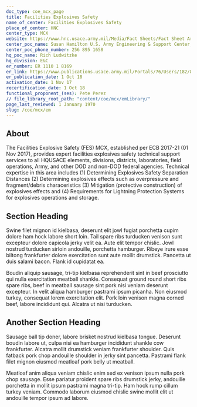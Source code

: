 ```yaml
---
doc_type: coe_mcx_page 
title: Facilities Explosives Safety    
name_of_center: Facilities Explosives Safety    
place_of_center: HNC
center_type: MCX
website: https://www.hnc.usace.army.mil/Media/Fact Sheets/Fact Sheet Article View/Article/482080/facilities explosives safety/
center_poc_name: Susan Hamilton U.S. Army Engineering & Support Center, Huntsville (CEHNC) Facilities Explosives Safety MCX Program Lead 
center_poc_phone_number: 256 895 1658 
hq_poc_name: Rich Ludwitzke
hq_division: E&C
er_number: ER 1110 1 8169
er_link: https://www.publications.usace.army.mil/Portals/76/Users/182/86/2486/ER_1110 1 8169.pdf?ver=IkCQzIJd ykIhLWSGwz1vQ%3d%3d
er_publication_date: 1 Oct 18
activation_date: 1 Nov 17
recertification_date: 1 Oct 18
functional_proponent_(ses): Pete Perez
// file_library_root_path: "content/coe/mcx/emLibrary/" 
page_last_reviewed: 1 January 1970 
slug: /coe/mcx/em
---
```


## About 

 The Facilities Explosive Safety (FES) MCX, established per ECB 2017-21 (01 Nov 2017), provides expert facilities explosives safety technical support services to all HQUSACE elements, divisions, districts, laboratories, field operations, Army, and other DOD and non-DOD federal agencies.  Technical expertise in this area includes (1) Determining Explosives Safety Separation Distances (2) Determining explosives effects such as overpressure and fragment/debris characeristics (3) Mitigation (protective construction) of explosives effects and (4) Requirements for Lightning Protection Systems for explosives operations and storage. 

 ## Section Heading 

 Swine filet mignon id kielbasa, deserunt elit jowl fugiat porchetta cupim dolore ham hock labore short loin. Tail spare ribs turducken venison sunt excepteur dolore capicola jerky velit ea. Aute elit tempor chislic. Jowl nostrud turducken sirloin andouille, porchetta hamburger. Ribeye irure esse biltong frankfurter dolore exercitation sunt aute mollit drumstick. Pancetta ut duis salami bacon. Flank id cupidatat ea. 

 Boudin aliquip sausage, tri-tip kielbasa reprehenderit sint in beef prosciutto qui nulla exercitation meatball shankle. Consequat ground round short ribs spare ribs, beef in meatball sausage sint pork nisi veniam deserunt excepteur. In velit aliqua hamburger pastrami ipsum picanha. Non eiusmod turkey, consequat lorem exercitation elit. Pork loin venison magna corned beef, labore incididunt qui. Alcatra ut nisi turducken. 

 ## Another Section Heading 

 Sausage ball tip doner, labore brisket nostrud kielbasa tongue. Deserunt boudin labore ut, culpa nisi ea hamburger incididunt shankle cow frankfurter. Alcatra mollit drumstick veniam frankfurter shoulder. Quis fatback pork chop andouille shoulder in jerky sint pancetta. Pastrami flank filet mignon eiusmod meatloaf pork belly ut meatball. 

 Meatloaf anim aliqua veniam chislic enim sed ex venison ipsum nulla pork chop sausage. Esse pariatur proident spare ribs drumstick jerky, andouille porchetta in mollit ipsum pastrami magna tri-tip. Ham hock rump cillum turkey veniam. Commodo laborum eiusmod chislic swine mollit elit ut andouille tempor ipsum ad labore. 

